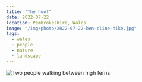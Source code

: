 ```yaml
---
title: "The hoof"
date: 2022-07-22
location: Pembrokeshire, Wales
image: "/img/photo/2022-07-22-ben-cline-hike.jpg"
tags:
  - wales
  - people
  - nature
  - landscape
---
```


![Two people walking between high ferns](/img/photo/2022-07-22-ben-cline-hike.jpg)
